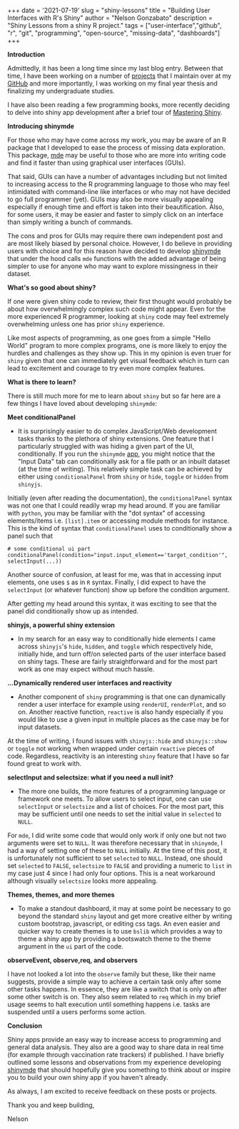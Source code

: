 +++
date = '2021-07-19'
slug = "shiny-lessons"
title = "Building User Interfaces with R's Shiny"
author = "Nelson Gonzabato"
description = "Shiny Lessons from a shiny R project."
tags = ["user-interface","github", "r", "git", "programming", "open-source", "missing-data", "dashboards"]
+++

**Introduction**


Admittedly, it has been a long time since my last blog entry. Between that time, I have been working on a number of [projects](https://nelson-gon.github.io/projects) that I maintain over at my [GitHub](https://github.com/Nelson-Gon) and more importantly, I was working on my final year thesis and finalizing my undergraduate studies. 

I have also been reading a few programming books, more recently deciding to delve into shiny app development after a brief tour of [Mastering Shiny](https://mastering-shiny.org).

**Introducing shinymde**

For those who may have come across my work, you may be aware of an R package that I developed to ease the process of missing data exploration. This package, [mde](https://nelson-gon.github.io/mde) may be useful to those who are more into writing code and find it faster than using graphical user interfaces (GUIs). 

That said, GUIs can have a number of advantages including but not limited to increasing access to the R programming language to those who may feel intimidated with command-line like interfaces or who may not have decided to go full programmer (yet). GUIs may also be more visually appealing especially if enough time and effort is taken into their beautification. Also, for some users, it may be easier and faster to simply click on an interface than simply writing a bunch of commands. 

The cons and pros for GUIs may require there own independent post and are most likely biased by personal choice. However, I do believe in providing users with choice and for this reason have decided to develop [shinymde](https://github.com/Nelson-Gon/shinymde) that under the hood calls `mde` functions with the added advantage of being simpler to use for anyone who may want to explore missingness in their dataset. 

**What's so good about shiny?**

If one were given shiny code to review, their first thought would probably be about how overwhelmingly complex such code might appear. Even for the more experienced R programmer, looking at `shiny` code may feel extremely overwhelming unless one has prior `shiny` experience. 

Like most aspects of programming, as one goes from a simple "Hello World" program to more complex programs, one is more likely to enjoy the hurdles and challenges as they show up. This in my opinion is even truer for `shiny` given that one can immediately get visual feedback which in turn can lead to excitement and courage to try even more complex features. 

**What is there to learn?**

There is still much more for me to learn about `shiny` but so far here are a few things I have loved about developing `shinymde`:

**Meet conditionalPanel**

* It is surprisingly easier to do complex JavaScript/Web development tasks thanks to the plethora of shiny extensions. One feature that I particularly struggled with was hiding a given part of the UI, conditionally. If you run the `shinymde` [app](https://github.com/Nelson-Gon/shinmyde), you might notice that the "Input Data" tab can conditionally ask for a file path or an inbuilt dataset (at the time of writing). This relatively simple task can be achieved by either using `conditionalPanel` from `shiny` or `hide`, `toggle` or `hidden` from `shinyjs`. 

Initially (even after reading the documentation), the `conditionalPanel` syntax was not one that I could readily wrap my head around. If you are familiar with `python`, you may be familiar with the "dot syntax" of accessing elements/items i.e. `[list].item` or accessing module methods for instance. This is the kind of syntax that `conditionalPanel` uses to conditionally show a panel such that 

```shell
# some conditional ui part
conditionalPanel(condition="input.input_element=='target_condition'", selectInput(...))
```


Another source of confusion, at least for me, was that in accessing input elements, one uses `$` as in `R` syntax. Finally, I did expect to have the `selectInput` (or whatever function) show up before the condition argument. 

After getting my head around this syntax, it was exciting to see that the panel did conditionally show up as intended. 

**shinyjs, a powerful shiny extension**


* In my search for an easy way to conditionally hide elements I came across `shinyjs`'s `hide`, `hidden`, and `toggle` which respectively hide, initially hide, and turn off/on selected parts of the user interface based on shiny tags. These are fairly straightforward and for the most part work as one may expect without much hassle.


**...Dynamically rendered user interfaces and reactivity**

* Another component of `shiny` programming is that one can dynamically render a user interface for example using `renderUI`, `renderPlot`, and so on. Another reactive function, `reactive` is also handy especially if you would like to use a given input in multiple places as the case may be for input datasets.

At the time of writing, I found issues with `shinyjs::hide` and `shinyjs::show` or `toggle` not working when wrapped under certain `reactive` pieces of code. Regardless, reactivity is an interesting `shiny` feature that I have so far found great to work with. 


**selectInput and selectsize: what if you need a null init?**

* The more one builds, the more features of a programming language or framework one meets. To allow users to select input, one can use `selectInput` or `selectsize` and a list of choices. For the most part, this may be sufficient until one needs to set the initial value in `selected` to `NULL`. 

For `mde`, I did write some code that would only work if only one but not two arguments were set to `NULL`. It was therefore necessary that in `shinymde`, I had a way of setting one of these to `NULL` initially. At the time of this post, it is unfortunately not sufficient to set `selected` to `NULL`. Instead, one should set `selected` to `FALSE`, `selectsize` to `FALSE` and providing a numeric to `list` in my case just 4 since I had only four options. This is a neat workaround although visually `selectsize` looks more appealing.   

**Themes, themes, and more themes**

* To make a standout dashboard, it may at some point be necessary to go beyond the standard `shiny` layout and get more creative either by writing custom bootstrap, javascript, or editing css tags. An even easier and quicker way to create themes is to use `bslib` which provides a way to theme a shiny app by providing a bootswatch theme to the theme argument in the `ui` part of the code. 

**observeEvent, observe,req, and observers**


I have not looked a lot into the `observe` family but these, like their name suggests, provide a simple way to achieve a certain task only after some other tasks happens. In essence, they are like a switch that is only on after some other switch is on. They also seem related to `req` which in my brief usage seems to halt execution until something happens i.e. tasks are suspended until a users performs some action. 


**Conclusion**

Shiny apps provide an easy way to increase access to programming and general data analysis. They also are a good way to share data in real time (for example through vaccination rate trackers) if published. I have briefly outlined some lessons and observations from my experience developing [shinymde](https://github.com/Nelson-Gon/shinymde) that should hopefully give you something to think about or inspire you to build your own shiny app if you haven't already.

As always, I am excited to receive feedback on these posts or projects.

Thank you and keep building,

Nelson 






